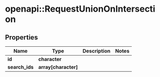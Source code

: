 # openapi::RequestUnionOnIntersection


## Properties
Name | Type | Description | Notes
------------ | ------------- | ------------- | -------------
**id** | **character** |  | 
**search_ids** | **array[character]** |  | 


